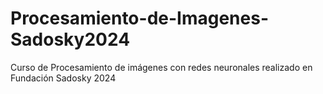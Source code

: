 # Procesamiento-de-Imagenes-Sadosky2024
Curso de Procesamiento de imágenes con redes neuronales realizado en Fundación Sadosky 2024
